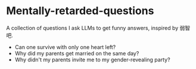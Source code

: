 # Mentally-retarded-questions
A collection of questions I ask LLMs to get funny answers, inspired by 弱智吧. 

- Can one survive with only one heart left?
- Why did my parents get married on the same day?
- Why didn't my parents invite me to my gender-revealing party? 
